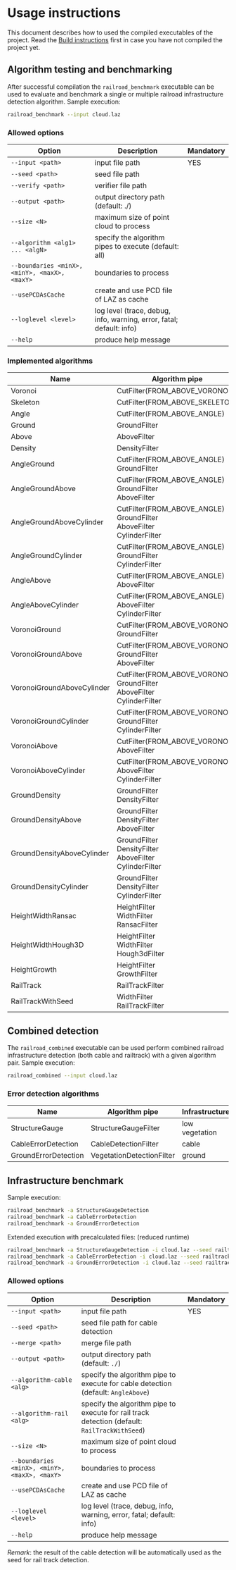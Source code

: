 Usage instructions
=========================================

This document describes how to used the compiled executables of the project.
Read the [Build instructions](BUILD.md) first in case you have not compiled the project yet.

Algorithm testing and benchmarking
--------------

After successful compilation the `railroad_benchmark` executable can be used to evaluate and benchmark a single or multiple railroad infrastructure detection algorithm.
Sample execution:
```bash
railroad_benchmark --input cloud.laz
```

### Allowed options
| Option | Description | Mandatory |
|--------|-------------|-----------|
| `--input <path>` | input file path | YES |
| `--seed <path>` | seed file path | |
| `--verify <path>` | verifier file path | |
| `--output <path>` | output directory path (default: ./) | |
| `--size <N>` | maximum size of point cloud to process | |
| `--algorithm <alg1> ... <algN>` | specify the algorithm pipes to execute (default: all) | |
| `--boundaries <minX>, <minY>, <maxX>, <maxY>` | boundaries to process | |
| `--usePCDAsCache` | create and use PCD file of LAZ as cache | |
| `--loglevel <level>` | log level (trace, debug, info, warning, error, fatal; default: info) | |
| `--help` | produce help message | |

### Implemented algorithms
| Name | Algorithm pipe | Infrastructure |
|------|----------------|----------------|
| Voronoi | CutFilter(FROM_ABOVE_VORONOI) | cable |
| Skeleton | CutFilter(FROM_ABOVE_SKELETON) | cable |
| Angle | CutFilter(FROM_ABOVE_ANGLE) | cable |
| Ground | GroundFilter | cable |
| Above | AboveFilter | cable |
| Density | DensityFilter | cable |
| AngleGround | CutFilter(FROM_ABOVE_ANGLE) <br> GroundFilter | cable |
| AngleGroundAbove | CutFilter(FROM_ABOVE_ANGLE) <br> GroundFilter <br> AboveFilter | cable |
| AngleGroundAboveCylinder | CutFilter(FROM_ABOVE_ANGLE) <br> GroundFilter <br> AboveFilter <br> CylinderFilter | cable |
| AngleGroundCylinder | CutFilter(FROM_ABOVE_ANGLE) <br> GroundFilter <br> CylinderFilter | cable |
| AngleAbove | CutFilter(FROM_ABOVE_ANGLE) <br> AboveFilter | cable |
| AngleAboveCylinder | CutFilter(FROM_ABOVE_ANGLE) <br> AboveFilter <br> CylinderFilter | cable |
| VoronoiGround | CutFilter(FROM_ABOVE_VORONOI) <br> GroundFilter | cable |
| VoronoiGroundAbove | CutFilter(FROM_ABOVE_VORONOI) <br> GroundFilter <br> AboveFilter | cable | cable |
| VoronoiGroundAboveCylinder | CutFilter(FROM_ABOVE_VORONOI) <br> GroundFilter <br> AboveFilter <br> CylinderFilter | cable |
| VoronoiGroundCylinder | CutFilter(FROM_ABOVE_VORONOI) <br> GroundFilter <br> CylinderFilter | cable |
| VoronoiAbove | CutFilter(FROM_ABOVE_VORONOI) <br> AboveFilter | cable |
| VoronoiAboveCylinder | CutFilter(FROM_ABOVE_VORONOI) <br> AboveFilter <br> CylinderFilter | cable | cable |
| GroundDensity | GroundFilter <br> DensityFilter | cable |
| GroundDensityAbove | GroundFilter <br> DensityFilter <br> AboveFilter | cable |
| GroundDensityAboveCylinder | GroundFilter <br> DensityFilter <br> AboveFilter <br> CylinderFilter | cable |
| GroundDensityCylinder | GroundFilter <br> DensityFilter <br> CylinderFilter | cable |
| HeightWidthRansac | HeightFilter <br> WidthFilter <br> RansacFilter | cable |
| HeightWidthHough3D | HeightFilter <br> WidthFilter <br> Hough3dFilter | cable |
| HeightGrowth | HeightFilter <br> GrowthFilter | cable |
| RailTrack | RailTrackFilter | rail track |
| RailTrackWithSeed | WidthFilter <br> RailTrackFilter | rail track |


Combined detection
--------------

The `railroad_combined` executable can be used perform combined railroad infrastructure detection (both cable and railtrack) with a given algorithm pair.
Sample execution:
```bash
railroad_combined --input cloud.laz
```

### Error detection algorithms
| Name | Algorithm pipe | Infrastructure |
|------|----------------|----------------|
| StructureGauge | StructureGaugeFilter  | low vegetation |
| CableErrorDetection | CableDetectionFilter  | cable |
| GroundErrorDetection | VegetationDetectionFilter  | ground |


Infrastructure benchmark
--------------

Sample execution:

```bash
railroad_benchmark -a StructureGaugeDetection 
railroad_benchmark -a CableErrorDetection
railroad_benchmark -a GroundErrorDetection 
```

Extended execution with precalculated files: (reduced runtime)
```bash
railroad_benchmark -a StructureGaugeDetection -i cloud.laz --seed railtrack.laz 
railroad_benchmark -a CableErrorDetection -i cloud.laz --seed railtrack.laz --seedcable cable.laz 
railroad_benchmark -a GroundErrorDetection -i cloud.laz --seed railtrack.laz
```


### Allowed options
| Option | Description | Mandatory |
|--------|-------------|-----------|
| `--input <path>` | input file path | YES |
| `--seed <path>` | seed file path for cable detection | |
| `--merge <path>` | merge file path | |
| `--output <path>` | output directory path (default: `./`) | |
| `--algorithm-cable <alg>` | specify the algorithm pipe to execute for cable detection (default: `AngleAbove`) | |
| `--algorithm-rail <alg>` | specify the algorithm pipe to execute for rail track detection (default: `RailTrackWithSeed`) | |
| `--size <N>` | maximum size of point cloud to process | |
| `--boundaries <minX>, <minY>, <maxX>, <maxY>` | boundaries to process | |
| `--usePCDAsCache` | create and use PCD file of LAZ as cache | |
| `--loglevel <level>` | log level (trace, debug, info, warning, error, fatal; default: info) | |
| `--help` | produce help message | |

*Remark*: the result of the cable detection will be automatically used as the seed for rail track detection.

